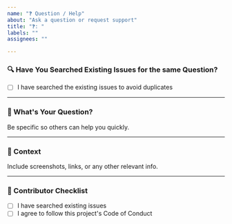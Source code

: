 ```yaml
---
name: "❓ Question / Help"
about: "Ask a question or request support"
title: "❓: "
labels: ""
assignees: ""

---
```


### 🔍 Have You Searched Existing Issues for the same Question?

- [ ] I have searched the existing issues to avoid duplicates

---

### 🧠 What's Your Question?  
Be specific so others can help you quickly.

---

### 📘 Context  
Include screenshots, links, or any other relevant info.

---

### 🙌 Contributor Checklist

- [ ] I have searched existing issues  
- [ ] I agree to follow this project's Code of Conduct  
